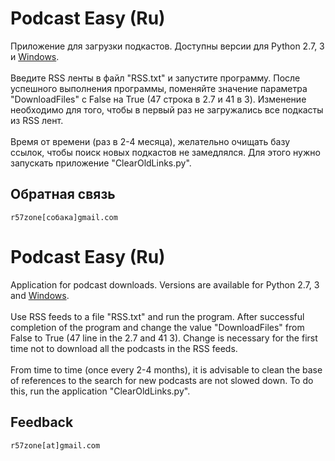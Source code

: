 # Podcast Easy (Ru)
Приложение для загрузки подкастов. Доступны версии для Python 2.7, 3 и [Windows](https://github.com/r57zone/Podcast-Easy-for-Windows).
<br><br>
Введите RSS ленты в файл "RSS.txt" и запустите программу. После успешного выполнения программы, поменяйте значение параметра "DownloadFiles" с False на True (47 строка в 2.7 и 41 в 3). Изменение необходимо для того, чтобы в первый раз не загружались все подкасты из RSS лент.
<br><br>
Время от времени (раз в 2-4 месяца), желательно очищать базу ссылок, чтобы поиск новых подкастов не замедлялся. Для этого нужно запускать приложение "ClearOldLinks.py".
## Обратная связь
`r57zone[собака]gmail.com`
# Podcast Easy (Ru)
Application for podcast downloads. Versions are available for Python 2.7, 3 and [Windows](https://github.com/r57zone/Podcast-Easy-for-Windows).
<br><br>
Use RSS feeds to a file "RSS.txt" and run the program. After successful completion of the program and change the value "DownloadFiles" from False to True (47 line in the 2.7 and 41 3). Change is necessary for the first time not to download all the podcasts in the RSS feeds.
<br><br>
From time to time (once every 2-4 months), it is advisable to clean the base of references to the search for new podcasts are not slowed down. To do this, run the application "ClearOldLinks.py".

## Feedback
`r57zone[at]gmail.com`